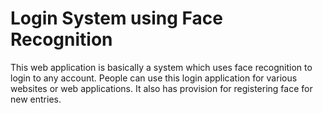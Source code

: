 # Login System using Face Recognition
 
This web application is basically a system which uses face recognition to login to any account. People can use this login application for various websites or web applications. It also has provision for registering face for new entries.

